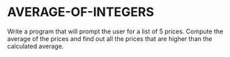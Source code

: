 # AVERAGE-OF-INTEGERS
Write a program that will prompt the user for a list of 5 prices. Compute the average of the prices and find out all the prices that are higher than the calculated average.
